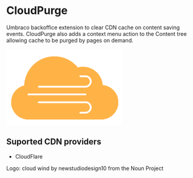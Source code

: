 # CloudPurge
Umbraco backoffice extension to clear CDN cache on content saving events. 
CloudPurge also adds a context menu action to the Content tree allowing cache to be purged by pages on demand.

<img src="https://raw.githubusercontent.com/anth12/CloudPurge/master/logo.png" height="200px" title="CloudPurge logo" />

## Suported CDN providers
 - CloudFlare

Logo: cloud wind by newstudiodesign10 from the Noun Project